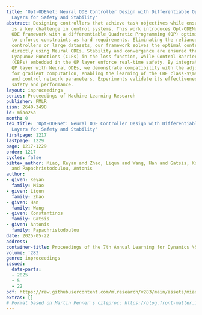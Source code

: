 ```yaml
---
title: 'Opt-ODENet: Neural ODE Controller Design with Differentiable Optimization
  Layers for Safety and Stability'
abstract: Designing controllers that achieve task objectives while ensuring safety
  is a key challenge in control systems. This work introduces Opt-ODENet, a Neural
  ODE framework with a differentiable Quadratic Programming (QP) optimization layer
  to enforce constraints as hard requirements. Eliminating the reliance on nominal
  controllers or large datasets, our framework solves the optimal control problem
  directly using Neural ODEs. Stability and convergence are ensured through Control
  Lyapunov Functions (CLFs) in the loss function, while Control Barrier Functions
  (CBFs) embedded in the QP layer enforce real-time safety. By integrating the differentiable
  QP layer with Neural ODEs, we demonstrate compatibility with the adjoint method
  for gradient computation, enabling the learning of the CBF class-$\mathcal{K}$ function
  and control network parameters. Experiments validate its effectiveness in balancing
  safety and performance.
layout: inproceedings
series: Proceedings of Machine Learning Research
publisher: PMLR
issn: 2640-3498
id: miao25a
month: 0
tex_title: 'Opt-ODENet: Neural ODE Controller Design with Differentiable Optimization
  Layers for Safety and Stability'
firstpage: 1217
lastpage: 1229
page: 1217-1229
order: 1217
cycles: false
bibtex_author: Miao, Keyan and Zhao, Liqun and Wang, Han and Gatsis, Konstantinos
  and Papachristodoulou, Antonis
author:
- given: Keyan
  family: Miao
- given: Liqun
  family: Zhao
- given: Han
  family: Wang
- given: Konstantinos
  family: Gatsis
- given: Antonis
  family: Papachristodoulou
date: 2025-05-22
address:
container-title: Proceedings of the 7th Annual Learning for Dynamics \& Control Conference
volume: '283'
genre: inproceedings
issued:
  date-parts:
  - 2025
  - 5
  - 22
pdf: https://raw.githubusercontent.com/mlresearch/v283/main/assets/miao25a/miao25a.pdf
extras: []
# Format based on Martin Fenner's citeproc: https://blog.front-matter.io/posts/citeproc-yaml-for-bibliographies/
---
```

